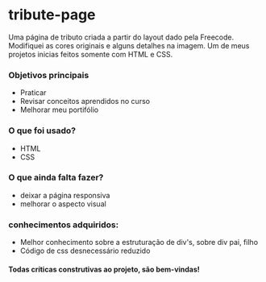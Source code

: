 # tribute-page

Uma página de tributo criada a partir do layout dado pela Freecode. Modifiquei as cores originais e alguns detalhes na imagem.
Um de meus projetos inicias feitos somente com HTML e CSS.

### Objetivos principais
- Praticar
- Revisar conceitos aprendidos no curso
- Melhorar meu portifólio

### O que foi usado?
- HTML
- CSS

### O que ainda falta fazer?
- deixar a página responsiva
- melhorar o aspecto visual

### conhecimentos adquiridos:
- Melhor conhecimento sobre a estruturação de div's, sobre div pai, filho
- Código de css desnecessário reduzido

#### Todas críticas construtivas ao projeto, são bem-vindas!
